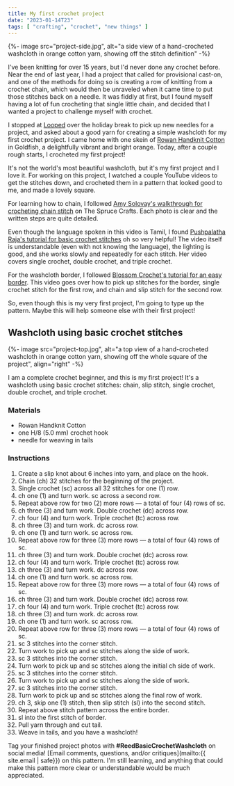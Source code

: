 ```yaml
---
title: My first crochet project
date: "2023-01-14T23"
tags: [ "crafting", "crochet", "new things" ]
---
```


{%- image src="project-side.jpg", alt="a side view of a hand-crocheted washcloth in orange cotton yarn, showing off the stitch definition" -%}

I've been knitting for over 15 years, but I'd never done any crochet before. Near the end of last year, I had a project that called for provisional cast-on, and one of the methods for doing so is creating a row of knitting from a crochet chain, which would then be unraveled when it came time to put those stitches back on a needle. It was fiddly at first, but I found myself having a lot of fun crocheting that single little chain, and decided that I wanted a project to challenge myself with crochet.

I stopped at [Looped](https://loopedyarnworks.com/) over the holiday break to pick up new needles for a project, and asked about a good yarn for creating a simple washcloth for my first crochet project. I came home with one skein of [Rowan Handknit Cotton](https://knitrowan.com/en/products/handknit-cotton?taxon_id=875) in Goldfish, a delightfully vibrant and bright orange. Today, after a couple rough starts, I crocheted my first project!

It's not the world's most beautiful washcloth, but it's my first project and I love it. For working on this project, I watched a couple YouTube videos to get the stitches down, and crocheted them in a pattern that looked good to me, and made a lovely square.

For learning how to chain, I followed [Amy Solovay's walkthrough for crocheting chain stitch](https://www.thesprucecrafts.com/chain-stitch-crochet-photo-tutorial-979078) on The Spruce Crafts. Each photo is clear and the written steps are quite detailed.

Even though the language spoken in this video is Tamil, I found [Pushpalatha Raja's tutorial for basic crochet stitches](https://youtu.be/5u6wyHw3G64) oh so very helpful! The video itself is understandable (even with not knowing the language), the lighting is good, and she works slowly and repeatedly for each stitch. Her video covers single crochet, double crochet, and triple crochet.

For the washcloth border, I followed [Blossom Crochet's tutorial for an easy border](https://youtu.be/gnZC82tg6oM). This video goes over how to pick up stitches for the border, single crochet stitch for the first row, and chain and slip stitch for the second row.

So, even though this is my very first project, I'm going to type up the pattern. Maybe this will help someone else with their first project!

## Washcloth using basic crochet stitches

{%- image src="project-top.jpg", alt="a top view of a hand-crocheted washcloth in orange cotton yarn, showing off the whole square of the project", align="right" -%}

I am a complete crochet beginner, and this is my first project! It's a washcloth using basic crochet stitches: chain, slip stitch, single crochet, double crochet, and triple crochet.

### Materials

- Rowan Handknit Cotton
- one H/8 (5.0 mm) crochet hook
- needle for weaving in tails

### Instructions

1. Create a slip knot about 6 inches into yarn, and place on the hook.
1. Chain (ch) 32 stitches for the beginning of the project.
1. Single crochet (sc) across all 32 stitches for one (1) row.
1. ch one (1) and turn work. sc across a second row.
1. Repeat above row for two (2) more rows &#8212; a total of four (4) rows of sc.
1. ch three (3) and turn work. Double crochet (dc) across row.
1. ch four (4) and turn work. Triple crochet (tc) across row.
1. ch three (3) and turn work. dc across row.
1. ch one (1) and turn work. sc across row.
1. Repeat above row for three (3) more rows &#8212; a total of four (4) rows of sc.
1. ch three (3) and turn work. Double crochet (dc) across row.
1. ch four (4) and turn work. Triple crochet (tc) across row.
1. ch three (3) and turn work. dc across row.
1. ch one (1) and turn work. sc across row.
1. Repeat above row for three (3) more rows &#8212; a total of four (4) rows of sc.
1. ch three (3) and turn work. Double crochet (dc) across row.
1. ch four (4) and turn work. Triple crochet (tc) across row.
1. ch three (3) and turn work. dc across row.
1. ch one (1) and turn work. sc across row.
1. Repeat above row for three (3) more rows &#8212; a total of four (4) rows of sc.
1. sc 3 stitches into the corner stitch.
1. Turn work to pick up and sc stitches along the side of work.
1. sc 3 stitches into the corner stitch.
1. Turn work to pick up and sc stitches along the initial ch side of work.
1. sc 3 stitches into the corner stitch.
1. Turn work to pick up and sc stitches along the side of work.
1. sc 3 stitches into the corner stitch.
1. Turn work to pick up and sc stitches along the final row of work.
1. ch 3, skip one (1) stitch, then slip stitch (sl) into the second stitch.
1. Repeat above stitch pattern across the entire border.
1. sl into the first stitch of border.
1. Pull yarn through and cut tail.
1. Weave in tails, and you have a washcloth!

Tag your finished project photos with **#ReedBasicCrochetWashcloth** on social media! [Email comments, questions, and/or critiques](mailto:{{ site.email | safe}}) on this pattern. I'm still learning, and anything that could make this pattern more clear or understandable would be much appreciated.
